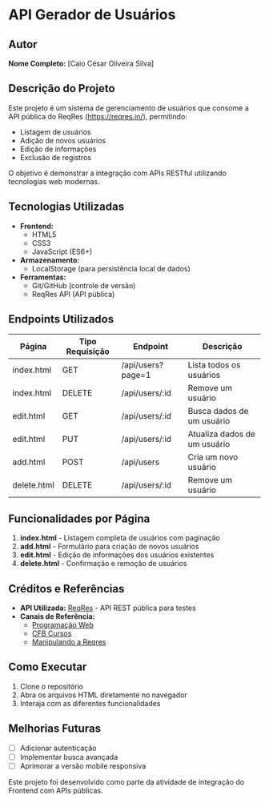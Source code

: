 # API Gerador de Usuários

## Autor
**Nome Completo:** [Caio César Oliveira Silva]

## Descrição do Projeto
Este projeto é um sistema de gerenciamento de usuários que consome a API pública do ReqRes (https://reqres.in/), permitindo:

- Listagem de usuários
- Adição de novos usuários
- Edição de informações
- Exclusão de registros

O objetivo é demonstrar a integração com APIs RESTful utilizando tecnologias web modernas.

## Tecnologias Utilizadas
- **Frontend:**
  - HTML5
  - CSS3
  - JavaScript (ES6+)
- **Armazenamento:**
  - LocalStorage (para persistência local de dados)
- **Ferramentas:**
  - Git/GitHub (controle de versão)
  - ReqRes API (API pública)

## Endpoints Utilizados

| Página         | Tipo Requisição | Endpoint                     | Descrição                           |
|----------------|-----------------|------------------------------|-------------------------------------|
| index.html     | GET             | /api/users?page=1            | Lista todos os usuários             |
| index.html     | DELETE          | /api/users/:id               | Remove um usuário                   |
| edit.html      | GET             | /api/users/:id               | Busca dados de um usuário           |
| edit.html      | PUT             | /api/users/:id               | Atualiza dados de um usuário        |
| add.html       | POST            | /api/users                   | Cria um novo usuário                |
| delete.html    | DELETE          | /api/users/:id               | Remove um usuário                   |

## Funcionalidades por Página
1. **index.html** - Listagem completa de usuários com paginação
2. **add.html** - Formulário para criação de novos usuários
3. **edit.html** - Edição de informações dos usuários existentes
4. **delete.html** - Confirmação e remoção de usuários

## Créditos e Referências
- **API Utilizada:** [ReqRes](https://reqres.in/) - API REST pública para testes
- **Canais de Referência:**
  - [Programação Web](https://www.youtube.com/@programacaoweb)
  - [CFB Cursos](https://www.youtube.com/@cfbcursos)
  - [Manipulando a Reqres](https://youtu.be/mxlNGxTYW2I?si=s1zT7kWCE6yZ1gf0)

## Como Executar
1. Clone o repositório
2. Abra os arquivos HTML diretamente no navegador
3. Interaja com as diferentes funcionalidades

## Melhorias Futuras
- [ ] Adicionar autenticação
- [ ] Implementar busca avançada
- [ ] Aprimorar a versão mobile responsiva

Este projeto foi desenvolvido como parte da atividade de integração do Frontend com APIs públicas.